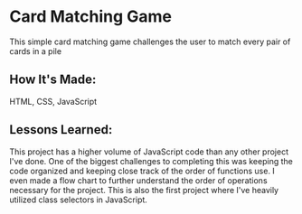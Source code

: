 # Card Matching Game
This simple card matching game challenges the user to match every pair of cards in a pile

<!-- [Link to project](https://buddy-system.netlify.app/) -->

<!-- ![travelBlog](https://user-images.githubusercontent.com/111996055/193508820-c1a37321-68db-4a3d-a20b-34b1374fc035.png) -->


## How It's Made:
HTML, CSS, JavaScript


## Lessons Learned:
This project has a higher volume of JavaScript code than any other project I've done. One of the biggest challenges to completing this was keeping the code organized and keeping close track of the order of functions use. I even made a flow chart to further understand the order of operations necessary for the project. This is also the first project where I've heavily utilized class selectors in JavaScript. 